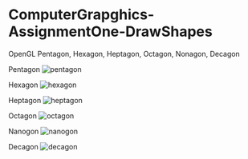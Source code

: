 # ComputerGrapghics-AssignmentOne-DrawShapes
OpenGL Pentagon, Hexagon, Heptagon, Octagon, Nonagon, Decagon

Pentagon
![pentagon](https://user-images.githubusercontent.com/36682645/49969092-5424a180-ff30-11e8-9376-3453ebf87c23.PNG)

Hexagon
![hexagon](https://user-images.githubusercontent.com/36682645/49968949-ed9f8380-ff2f-11e8-84c9-67820cacf7af.PNG)

Heptagon
![heptagon](https://user-images.githubusercontent.com/36682645/49969183-9c43c400-ff30-11e8-97ef-85a723bfc133.PNG)

Octagon
![octagon](https://user-images.githubusercontent.com/36682645/49969075-43742b80-ff30-11e8-8f37-c63ad5ba2934.PNG)

Nanogon
![nanogon](https://user-images.githubusercontent.com/36682645/49969030-217aa900-ff30-11e8-8b9f-edbdee6a8055.PNG)

Decagon
![decagon](https://user-images.githubusercontent.com/36682645/49969052-30615b80-ff30-11e8-98dd-970995509a45.PNG)
